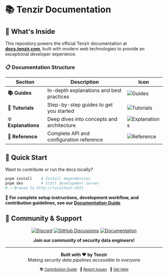 # 📚 Tenzir Documentation

## 🌟 What's Inside

This repository powers the official Tenzir documentation at
**[docs.tenzir.com](https://docs.tenzir.com)**, built with modern web
technologies to provide an exceptional developer experience.

### 📋 Documentation Structure

| Section | Description | Icon |
|---------|-------------|------|
| **📚 Guides** | In-depth explanations and best practices | ![Guides](https://docs.tenzir.com/guides) |
| **🎯 Tutorials** | Step-by-step guides to get you started | ![Tutorials](https://docs.tenzir.com/tutorials) |
| **💡 Explanations** | Deep dives into concepts and architecture | ![Explanations](https://docs.tenzir.com/explanations) |
| **📖 Reference** | Complete API and configuration reference | ![Reference](https://docs.tenzir.com/reference) |

## 🚀 Quick Start

Want to contribute or run the docs locally?

```bash
pnpm install    # Install dependencies
pnpm dev        # Start development server
# → Browse to http://localhost:4321
```

📖 **For complete setup instructions, development workflow, and contribution
guidelines, see our [Documentation
Guide](https://docs.tenzir.com/guides/contribution/documentation/)**

## 🤝 Community & Support

<div align="center">

[![Discord](https://img.shields.io/badge/Discord-7289DA?style=for-the-badge&logo=discord&logoColor=white)](https://discord.tenzir.com)
[![GitHub Discussions](https://img.shields.io/badge/GitHub-Discussions-181717?style=for-the-badge&logo=github)](https://github.com/tenzir/tenzir/discussions)
[![Documentation](https://img.shields.io/badge/Documentation-docs.tenzir.com-blue?style=for-the-badge)](https://docs.tenzir.com)

**Join our community of security data engineers!**

</div>

---

<div align="center">
  <p>
    <strong>Built with ❤️ by Tenzir</strong><br>
    <em>Making security data pipelines accessible to everyone</em>
  </p>

  <sub>
    📚 <a href="https://docs.tenzir.com/guides/contribution/documentation/">Contribution Guide</a> ·
    🐛 <a href="https://github.com/tenzir/tenzir/issues">Report Issues</a> ·
    💬 <a href="https://discord.tenzir.com">Get Help</a>
  </sub>
</div>
